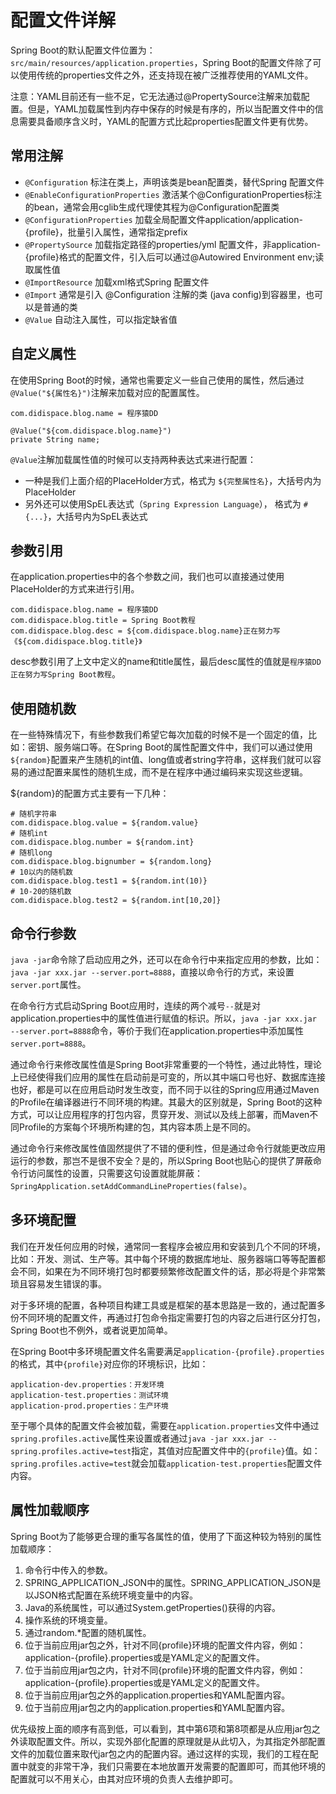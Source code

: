 # 配置文件详解
Spring Boot的默认配置文件位置为： `src/main/resources/application.properties`，Spring Boot的配置文件除了可以使用传统的properties文件之外，还支持现在被广泛推荐使用的YAML文件。
    
注意：YAML目前还有一些不足，它无法通过@PropertySource注解来加载配置。但是，YAML加载属性到内存中保存的时候是有序的，所以当配置文件中的信息需要具备顺序含义时，YAML的配置方式比起properties配置文件更有优势。
    

## 常用注解
- `@Configuration` 标注在类上，声明该类是bean配置类，替代Spring 配置文件
- `@EnableConfigurationProperties` 激活某个@ConfigurationProperties标注的bean，通常会用cglib生成代理使其程为@Configuration配置类
- `@ConfigurationProperties` 加载全局配置文件application/application-{profile}，批量引入属性，通常指定prefix
- `@PropertySource` 加载指定路径的properties/yml 配置文件，非application-{profile}格式的配置文件，引入后可以通过@Autowired Environment env;读取属性值
- `@ImportResource` 加载xml格式Spring 配置文件
- `@Import` 通常是引入 @Configuration 注解的类 (java config)到容器里，也可以是普通的类
- `@Value` 自动注入属性，可以指定缺省值
    


## 自定义属性
在使用Spring Boot的时候，通常也需要定义一些自己使用的属性，然后通过`@Value("${属性名}")`注解来加载对应的配置属性。
    
```
com.didispace.blog.name = 程序猿DD

@Value("${com.didispace.blog.name}")
private String name;
```
    
`@Value`注解加载属性值的时候可以支持两种表达式来进行配置：
- 一种是我们上面介绍的PlaceHolder方式，格式为 `${完整属性名}`，大括号内为PlaceHolder
- 另外还可以使用SpEL表达式（`Spring Expression Language`）， 格式为 `#{...}`，大括号内为SpEL表达式
    

## 参数引用
在application.properties中的各个参数之间，我们也可以直接通过使用PlaceHolder的方式来进行引用。
    
```
com.didispace.blog.name = 程序猿DD
com.didispace.blog.title = Spring Boot教程
com.didispace.blog.desc = ${com.didispace.blog.name}正在努力写《${com.didispace.blog.title}》
```
    
desc参数引用了上文中定义的name和title属性，最后desc属性的值就是`程序猿DD正在努力写Spring Boot教程`。
    

## 使用随机数
在一些特殊情况下，有些参数我们希望它每次加载的时候不是一个固定的值，比如：密钥、服务端口等。在Spring Boot的属性配置文件中，我们可以通过使用`${random}`配置来产生随机的int值、long值或者string字符串，这样我们就可以容易的通过配置来属性的随机生成，而不是在程序中通过编码来实现这些逻辑。
    
${random}的配置方式主要有一下几种：
    
```
# 随机字符串
com.didispace.blog.value = ${random.value}
# 随机int
com.didispace.blog.number = ${random.int}
# 随机long
com.didispace.blog.bignumber = ${random.long}
# 10以内的随机数
com.didispace.blog.test1 = ${random.int(10)}
# 10-20的随机数
com.didispace.blog.test2 = ${random.int[10,20]}
```
    

## 命令行参数
`java -jar`命令除了启动应用之外，还可以在命令行中来指定应用的参数，比如：`java -jar xxx.jar --server.port=8888`，直接以命令行的方式，来设置`server.port`属性。
    
在命令行方式启动Spring Boot应用时，连续的两个减号`--`就是对application.properties中的属性值进行赋值的标识。所以，`java -jar xxx.jar --server.port=8888`命令，等价于我们在application.properties中添加属性`server.port=8888`。
    
通过命令行来修改属性值是Spring Boot非常重要的一个特性，通过此特性，理论上已经使得我们应用的属性在启动前是可变的，所以其中端口号也好、数据库连接也好，都是可以在应用启动时发生改变，而不同于以往的Spring应用通过Maven的Profile在编译器进行不同环境的构建。其最大的区别就是，Spring Boot的这种方式，可以让应用程序的打包内容，贯穿开发、测试以及线上部署，而Maven不同Profile的方案每个环境所构建的包，其内容本质上是不同的。
    
通过命令行来修改属性值固然提供了不错的便利性，但是通过命令行就能更改应用运行的参数，那岂不是很不安全？是的，所以Spring Boot也贴心的提供了屏蔽命令行访问属性的设置，只需要这句设置就能屏蔽：`SpringApplication.setAddCommandLineProperties(false)`。
    


## 多环境配置
我们在开发任何应用的时候，通常同一套程序会被应用和安装到几个不同的环境，比如：开发、测试、生产等。其中每个环境的数据库地址、服务器端口等等配置都会不同，如果在为不同环境打包时都要频繁修改配置文件的话，那必将是个非常繁琐且容易发生错误的事。
    
对于多环境的配置，各种项目构建工具或是框架的基本思路是一致的，通过配置多份不同环境的配置文件，再通过打包命令指定需要打包的内容之后进行区分打包，Spring Boot也不例外，或者说更加简单。
    
在Spring Boot中多环境配置文件名需要满足`application-{profile}.properties`的格式，其中`{profile}`对应你的环境标识，比如：
    
```
application-dev.properties：开发环境
application-test.properties：测试环境
application-prod.properties：生产环境
```
    
至于哪个具体的配置文件会被加载，需要在`application.properties`文件中通过`spring.profiles.active`属性来设置或者通过`java -jar xxx.jar --spring.profiles.active=test`指定，其值对应配置文件中的`{profile}`值。如：`spring.profiles.active=test`就会加载`application-test.properties`配置文件内容。
    

## 属性加载顺序
Spring Boot为了能够更合理的重写各属性的值，使用了下面这种较为特别的属性加载顺序：
1. 命令行中传入的参数。
2. SPRING_APPLICATION_JSON中的属性。SPRING_APPLICATION_JSON是以JSON格式配置在系统环境变量中的内容。
3. Java的系统属性，可以通过System.getProperties()获得的内容。
4. 操作系统的环境变量。
5. 通过random.*配置的随机属性。
6. 位于当前应用jar包之外，针对不同{profile}环境的配置文件内容，例如：application-{profile}.properties或是YAML定义的配置文件。
7. 位于当前应用jar包之内，针对不同{profile}环境的配置文件内容，例如：application-{profile}.properties或是YAML定义的配置文件。
8. 位于当前应用jar包之外的application.properties和YAML配置内容。
9. 位于当前应用jar包之内的application.properties和YAML配置内容。
    
优先级按上面的顺序有高到低，可以看到，其中第6项和第8项都是从应用jar包之外读取配置文件。所以，实现外部化配置的原理就是从此切入，为其指定外部配置文件的加载位置来取代jar包之内的配置内容。通过这样的实现，我们的工程在配置中就变的非常干净，我们只需要在本地放置开发需要的配置即可，而其他环境的配置就可以不用关心，由其对应环境的负责人去维护即可。
    


